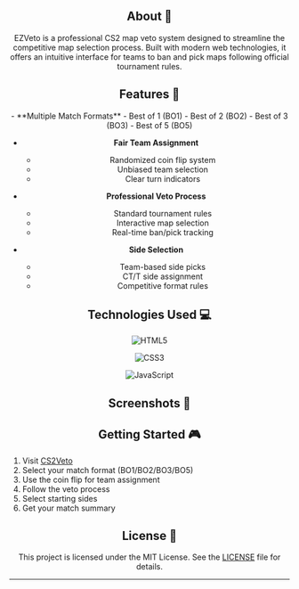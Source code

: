 



<h2 align="center">About 📖</h2>

<p align="center">
EZVeto is a professional CS2 map veto system designed to streamline the competitive map selection process. Built with modern web technologies, it offers an intuitive interface for teams to ban and pick maps following official tournament rules.
</p>

<h2 align="center">Features 🚀</h2>
<div align="center">
- **Multiple Match Formats**
  - Best of 1 (BO1)
  - Best of 2 (BO2)
  - Best of 3 (BO3)
  - Best of 5 (BO5)

- **Fair Team Assignment**
  - Randomized coin flip system
  - Unbiased team selection
  - Clear turn indicators

- **Professional Veto Process**
  - Standard tournament rules
  - Interactive map selection
  - Real-time ban/pick tracking

- **Side Selection**
  - Team-based side picks
  - CT/T side assignment
  - Competitive format rules
</div>
<h2 align="center">Technologies Used 💻</h2>

<div align="center">

![HTML5](https://img.shields.io/badge/HTML5-E34F26?style=for-the-badge&logo=html5&logoColor=white)

![CSS3](https://img.shields.io/badge/CSS3-1572B6?style=for-the-badge&logo=css3&logoColor=white)

![JavaScript](https://img.shields.io/badge/JavaScript-F7DF1E?style=for-the-badge&logo=javascript&logoColor=black)

</div>

<h2 align="center">Screenshots 📸</h2>



<!--<div align="center">
  
![Screenshot 2025-02-10 214616](https://github.com/user-attachments/assets/45764fb9-ec79-4907-8d15-adbdb4ba17f9)
  
![Screenshot 2025-02-10 214620](https://github.com/user-attachments/assets/849b6e4a-1d06-436c-a0eb-b026b74fd695)

![Screenshot 2025-02-10 214634](https://github.com/user-attachments/assets/68cd3ca8-534c-4e36-bc8c-1344dbe78399)

![Screenshot 2025-02-10 214643](https://github.com/user-attachments/assets/35edd470-93d4-4fae-9f11-1a47f9a0471b)

</div>-->

<h2 align="center">Getting Started 🎮</h2>

1. Visit [CS2Veto](https://coffeenumber.github.io/CS2Veto/)
2. Select your match format (BO1/BO2/BO3/BO5)
3. Use the coin flip for team assignment
4. Follow the veto process
5. Select starting sides
6. Get your match summary

<!--<h2 align="center">Related Projects 🎮</h2>

<div align="center">

### [CS2 Map Callout Guide](https://callouts-gg.netlify.app/)

An interactive guide for Counter-Strike 2 map callouts featuring:
- 📍 11 Detailed Maps
- 🔄 Resizable Map Views
- 🌓 Dark/Light Theme Support
- 📱 Responsive Design

[![Visit Callouts.gg](https://img.shields.io/badge/Visit-Callouts.gg-C62368?style=for-the-badge)](https://callouts-gg.netlify.app/)

</div>-->

<!--<h2 align="center">Connect With Me 🤝</h2>

<div align="center">

[![GitHub](https://img.shields.io/badge/GitHub-100000?style=for-the-badge&logo=github&logoColor=white)](https://github.com/ShiiiivanshSingh)
[![Twitter](https://img.shields.io/badge/Twitter-1DA1F2?style=for-the-badge&logo=twitter&logoColor=white)](https://twitter.com/de_mirage_fan)
[![Repository](https://img.shields.io/badge/Repository-C62368?style=for-the-badge&logo=github&logoColor=white)](https://github.com/ShiiiivanshSingh/EZVeto)

</div>-->

<!--<h2 align="center">Project Stats 📊</h2>

<div align="center">

![GitHub stars](https://img.shields.io/github/stars/ShiiiivanshSingh/EZVeto?style=social)
![GitHub forks](https://img.shields.io/github/forks/ShiiiivanshSingh/EZVeto?style=social)
![GitHub watchers](https://img.shields.io/github/watchers/ShiiiivanshSingh/EZVeto?style=social)

</div>-->

<h2 align="center">License 📄</h2>

<div align="center">

This project is licensed under the MIT License. See the [LICENSE](LICENSE) file for details.

</div>

---
<!--<div align="center">
<img src="https://readme-typing-svg.demolab.com?font=Montserrat&size=18&duration=1000&pause=10000&color=C62368&center=true&vCenter=true&random=false&width=435&lines=Made+with+%E2%9D%A4%EF%B8%8F+for+the+CS2+Community" alt="Typing SVG" />

</div>-->
